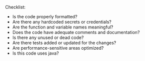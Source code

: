 Checklist:
- Is the code properly formatted?
- Are there any hardcoded secrets or credentials?
- Are the function and variable names meaningful?
- Does the code have adequate comments and documentation?
- Is there any unused or dead code?
- Are there tests added or updated for the changes?
- Are performance-sensitive areas optimized?
- Is this code uses java?
